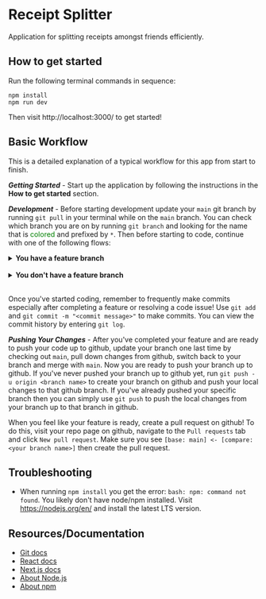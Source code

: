 
<!--- 
  To view this file as intended on VSCode, 
  hit command + shift + V to open markdown preview
  Alternatively, open VsCode command palette by hitting F1 and typing in `Markdown: Open Preview`

  You can also view this from the github repo!
--->

# Receipt Splitter

Application for splitting receipts amongst friends efficiently.

## How to get started

Run the following terminal commands in sequence:
```
npm install
npm run dev
```

Then visit http://localhost:3000/ to get started!

## Basic Workflow

This is a detailed explanation of a typical workflow for this app from start to finish.

***Getting Started*** - Start up the application by following the instructions in the **How to get started** section.

***Development*** - Before starting development update your `main` git branch by running `git pull` in your terminal while on the `main` branch. You can check which branch you are on by running `git branch` and looking for the name that is <span style="color:green">colored</span> and prefixed by `*`. Then before starting to code, continue with one of the following flows: 
<details>
  <summary><b>You have a feature branch</b></summary>
  If you already have a feature branch you are working on, switch to it with <code>git checkout &lt;branch name&gt;</code> then make sure it is up to date with <code>main</code> with <code>git merge main</code>. This will merge any changes from <code>main</code> that you don't have yet into your current branch and you'll be good to go. 
  <br/><br/>
  If you run into a merge conflict, check the affected files by running <code>git status</code> then visit each file with conflicts and resolve the issues by changing the code to what you intend for it to be and then saving the results. Stage these changes in git with <code>git add .</code> and complete the merge with <code>git commit</code>. This will open up your terminal's default text editor. You will need to save the changes and close the editor. If the editor is <code>vim</code> you can do this by hitting the <code>esc</code> key, typing in <code>:wq</code> and pressing <code>enter</code>.
</details>
<br/>
<details>
  <summary><b>You don't have a feature branch</b></summary>
  If you do not already have a feature branch that you are currently working on, switch to a new feature branch with <code>git checkout -b &lt;branch name&gt;</code>. This will create a new branch named <code>&lt;branch name&gt;</code> that is based off the updated <code>main</code> branch and automatically switch you to it.
</details>
<br/>

Once you've started coding, remember to frequently make commits especially after completing a feature or resolving a code issue! Use `git add` and `git commit -m "<commit message>"` to make commits. You can view the commit history by entering `git log`.

***Pushing Your Changes*** - After you've completed your feature and are ready to push your code up to github, update your branch one last time by checking out `main`, pull down changes from github, switch back to your branch and merge with `main`. Now you are ready to push your branch up to github. If you've never pushed your branch up to github yet, run `git push -u origin <branch name>` to create your branch on github and push your local changes to that github branch. If you've already pushed your specific branch then you can simply use `git push` to push the local changes from your branch up to that branch in github.

When you feel like your feature is ready, create a pull request on github! To do this, visit your repo page on github, navigate to the `Pull requests` tab and click `New pull request`. Make sure you see `[base: main] <- [compare: <your branch name>]` then create the pull request.

## Troubleshooting

- When running `npm install` you get the error: `bash: npm: command not found`. You likely don't have node/npm installed. Visit https://nodejs.org/en/ and install the latest LTS version.

## Resources/Documentation

- [Git docs](https://git-scm.com/docs)
- [React docs](https://reactjs.org/docs/hello-world.html)
- [Next.js docs](https://nextjs.org/learn/foundations/about-nextjs)
- [About Node.js](https://nodejs.org/en/about/)
- [About npm](https://www.npmjs.com/about)
